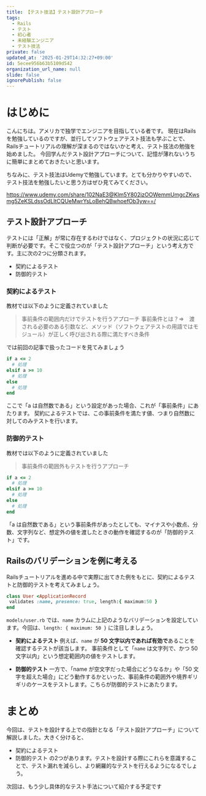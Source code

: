 ```yaml
---
title: 【テスト技法】テスト設計アプローチ
tags:
  - Rails
  - テスト
  - 初心者
  - 未経験エンジニア
  - テスト技法
private: false
updated_at: '2025-01-29T14:32:27+09:00'
id: 5ecee956b63b5109d542
organization_url_name: null
slide: false
ignorePublish: false
---
```

# はじめに
こんにちは。アメリカで独学でエンジニアを目指している者です。
現在はRailsを勉強しているのですが、並行してソフトウェアテスト技法も学ぶことで、Railsチュートリアルの理解が深まるのではないかと考え、テスト技法の勉強を始めました。
今回学んだテスト設計アプローチについて、記憶が薄れないうちに簡単にまとめておきたいと思います。

ちなみに、テスト技法はUdemyで勉強しています。とても分かりやすいので、テスト技法を勉強したいと思う方はぜひ見てみてください。

https://www.udemy.com/share/102NaE3@Klm5Y802jzOOWemmUmgcZKwsmg5ZeKSLdssOdLltCQUeMwrYsLoBehQBwhoefOb3yw==/

## テスト設計アプローチ
テストには「正解」が常に存在するわけではなく、プロジェクトの状況に応じて判断が必要です。そこで役立つのが「テスト設計アプローチ」という考え方です。主に次の2つに分類されます。


* 契約によるテスト
* 防御的テスト

### 契約によるテスト
教材では以下のように定義されていました
> 事前条件の範囲内だけでテストを行うアプローチ
> 事前条件とは？⇒　渡される必要のある引数など、メソッド（ソフトウェアテストの用語ではモジュール）が正しく呼び出される際に満たすべき条件

では前回の記事で扱ったコードを見てみましょう
```ruby
if a <= 2
  # 処理
elsif a >= 10
  # 処理
else
  # 処理
end
```
ここで「a は自然数である」という設定があった場合、これが「事前条件」にあたります。
契約によるテストでは、この事前条件を満たす値、つまり自然数に対してのみテストを行います。


### 防御的テスト
教材では以下のように定義されていました
>事前条件の範囲外もテストを行うアプローチ

```ruby
if a <= 2
  # 処理
elsif a >= 10
  # 処理
else
  # 処理
end
```
「a は自然数である」という事前条件があったとしても、マイナスや小数点、分数、文字列など、想定外の値を渡したときの動作を確認するのが「防御的テスト」です。

## Railsのバリデーションを例に考える

Railsチュートリアルを進める中で実際に出てきた例をもとに、契約によるテストと防御的テストを考えてみましょう。

```ruby:user.rb
class User <ApplicationRecord
 validates :name, presence: true, length:{ maximum:50 }
end
```
`models/user.rb` では、`name` カラムに上記のようなバリデーションを設定しています。今回は、`length: { maximum: 50 }` に注目しましょう。

* **契約によるテスト**
例えば、`name` が **50 文字以内であれば有効で**あることを確認するテストが該当します。
事前条件として「`name` は文字列で、かつ 50 文字以内」という想定範囲内の値をテストします。

* **防御的テスト**
一方で、「name が空文字だった場合にどうなるか」や「50 文字を超えた場合」にどう動作するかといった、事前条件の範囲外や境界ギリギリのケースをテストします。こちらが防御的テストにあたります。




# まとめ
今回は、テストを設計する上での指針となる「テスト設計アプローチ」について解説しました。大きく分けると、

* 契約によるテスト
* 防御的テスト
の2つがあります。テストを設計する際にこれらを意識することで、テスト漏れを減らし、より網羅的なテストを行えるようになるでしょう。

次回は、もう少し具体的なテスト手法について紹介する予定です
